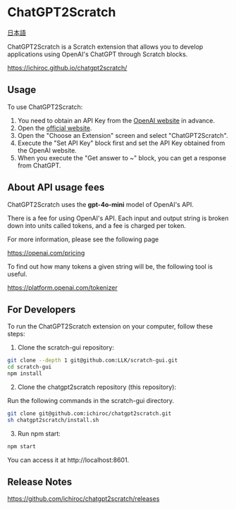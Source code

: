 # ChatGPT2Scratch

[日本語](README.ja.md)

ChatGPT2Scratch is a Scratch extension that allows you to develop applications using OpenAI's ChatGPT through Scratch blocks.

https://ichiroc.github.io/chatgpt2scratch/

## Usage

To use ChatGPT2Scratch:

1. You need to obtain an API Key from the [OpenAI website](https://openai.com/) in advance.
1. Open the [official website](https://ichiroc.github.io/chatgpt2scratch/).
1. Open the "Choose an Extension" screen and select "ChatGPT2Scratch".
1. Execute the "Set API Key" block first and set the API Key obtained from the OpenAI website.
1. When you execute the "Get answer to ~" block, you can get a response from ChatGPT.

## About API usage fees

ChatGPT2Scratch uses the **gpt-4o-mini** model of OpenAI's API.

There is a fee for using OpenAI's API.
Each input and output string is broken down into units called tokens, and a fee is charged per token.

For more information, please see the following page

https://openai.com/pricing

To find out how many tokens a given string will be, the following tool is useful.

https://platform.openai.com/tokenizer

## For Developers

To run the ChatGPT2Scratch extension on your computer, follow these steps:

1. Clone the scratch-gui repository:

```sh
git clone --depth 1 git@github.com:LLK/scratch-gui.git
cd scratch-gui
npm install
```

2. Clone the chatgpt2scratch repository (this repository):

Run the following commands in the scratch-gui directory.

```sh
git clone git@github.com:ichiroc/chatgpt2scratch.git
sh chatgpt2scratch/install.sh
```

3. Run npm start:

```sh
npm start
```

You can access it at http://localhost:8601.

## Release Notes

https://github.com/ichiroc/chatgpt2scratch/releases
